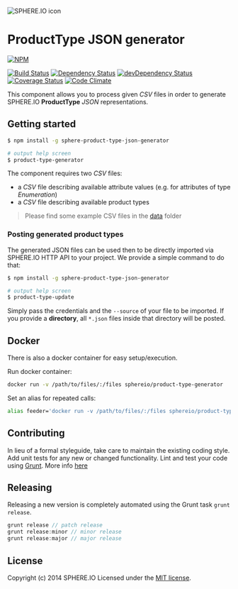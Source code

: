 ![SPHERE.IO icon](https://admin.sphere.io/assets/images/sphere_logo_rgb_long.png)

# ProductType JSON generator

[![NPM](https://nodei.co/npm/sphere-product-type-json-generator.png?downloads=true)](https://www.npmjs.org/package/sphere-product-type-json-generator)

[![Build Status](https://travis-ci.org/sphereio/sphere-product-type-json-generator.png?branch=master)](https://travis-ci.org/sphereio/sphere-product-type-json-generator) [![Dependency Status](https://david-dm.org/sphereio/sphere-product-type-json-generator.png?theme=shields.io)](https://david-dm.org/sphereio/sphere-product-type-json-generator) [![devDependency Status](https://david-dm.org/sphereio/sphere-product-type-json-generator/dev-status.png?theme=shields.io)](https://david-dm.org/sphereio/sphere-product-type-json-generator#info=devDependencies) [![Coverage Status](https://coveralls.io/repos/sphereio/sphere-product-type-json-generator/badge.png?branch=master)](https://coveralls.io/r/sphereio/sphere-product-type-json-generator?branch=master) [![Code Climate](https://codeclimate.com/github/sphereio/sphere-product-type-json-generator.png)](https://codeclimate.com/github/sphereio/sphere-product-type-json-generator)

This component allows you to process given _CSV_ files in order to generate SPHERE.IO **ProductType** _JSON_ representations.

## Getting started

```bash
$ npm install -g sphere-product-type-json-generator

# output help screen
$ product-type-generator
```

The component requires two _CSV_ files:
* a _CSV_ file describing available attribute values (e.g. for attributes of type _Enumeration_)
* a _CSV_ file describing available product types

> Please find some example CSV files in the [data](data) folder


### Posting generated product types
The generated JSON files can be used then to be directly imported via SPHERE.IO HTTP API to your project.
We provide a simple command to do that:

```bash
$ npm install -g sphere-product-type-json-generator

# output help screen
$ product-type-update
```

Simply pass the credentials and the `--source` of your file to be imported. If you provide a **directory**, all `*.json` files inside that directory will be posted.

## Docker

There is also a docker container for easy setup/execution.

Run docker container:
```bash
docker run -v /path/to/files/:/files sphereio/product-type-generator
```

Set an alias for repeated calls:
```bash
alias feeder='docker run -v /path/to/files/:/files sphereio/product-type-generator'
```

## Contributing
In lieu of a formal styleguide, take care to maintain the existing coding style. Add unit tests for any new or changed functionality. Lint and test your code using [Grunt](http://gruntjs.com/).
More info [here](CONTRIBUTING.md)

## Releasing
Releasing a new version is completely automated using the Grunt task `grunt release`.

```javascript
grunt release // patch release
grunt release:minor // minor release
grunt release:major // major release
```

## License
Copyright (c) 2014 SPHERE.IO
Licensed under the [MIT license](LICENSE-MIT).
